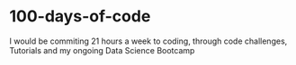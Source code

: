 # 100-days-of-code

I would be commiting 21 hours a week to coding, through code challenges, Tutorials and my ongoing Data Science Bootcamp
